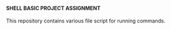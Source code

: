 #### SHELL BASIC PROJECT ASSIGNMENT
  This repository contains various file script for running commands.

